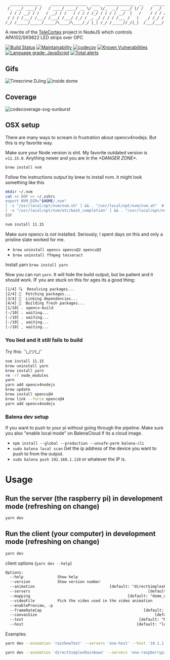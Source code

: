 <!-- markdownlint-disable MD041 -->
```txt

  ______________    ________________  ____  _____________  __    ________
 /_  __/ ____/ /   / ____/ ____/ __ \/ __ \/_  __/ ____/ |/ /   /  _/  _/
  / / / __/ / /   / __/ / /   / / / / /_/ / / / / __/  |   /    / / / /
 / / / /___/ /___/ /___/ /___/ /_/ / _, _/ / / / /___ /   |   _/ /_/ /
/_/ /_____/_____/_____/\____/\____/_/ |_| /_/ /_____//_/|_|  /___/___/


```

A rewrite of the [TeleCortex](https://github.com/laserphile/telecortex) project in NodeJS which controls APA102/SK9822 LED strips over OPC

[![Build Status](https://travis-ci.org/Laserphile/JS-Telecortex-2-Client.svg?branch=master)](https://travis-ci.com/Laserphile/JS-Telecortex-2-Client)
[![Maintainability](https://api.codeclimate.com/v1/badges/3a81693e65cfd8c8c555/maintainability)](https://codeclimate.com/github/Laserphile/JS-Telecortex-2-Client/maintainability)
[![codecov](https://codecov.io/gh/Laserphile/JS-Telecortex-2-Client/branch/master/graph/badge.svg)](https://codecov.io/gh/Laserphile/JS-Telecortex-2-Client)
[![Known Vulnerabilities](https://snyk.io/test/github/Laserphile/JS-Telecortex-2-Client/badge.svg?targetFile=package.json)](https://snyk.io/test/github/Laserphile/JS-Telecortex-2-Client?targetFile=package.json)
[![Language grade: JavaScript](https://img.shields.io/lgtm/grade/javascript/g/Laserphile/JS-Telecortex-2-Client.svg?logo=lgtm&logoWidth=18)](https://lgtm.com/projects/g/Laserphile/JS-Telecortex-2-Client/context:javascript)
[![Total alerts](https://img.shields.io/lgtm/alerts/g/Laserphile/JS-Telecortex-2-Client.svg?logo=lgtm&logoWidth=18)](https://lgtm.com/projects/g/Laserphile/JS-Telecortex-2-Client/alerts/)

## Gifs

![Timecrime DJing](img/telecortex-timecrime-djing-short.gif?raw=true)
![inside dome](img/telecortex-inside-dome.gif?raw=true)

## Coverage

![codecoverage-svg-sunburst](https://codecov.io/gh/Laserphile/JS-Telecortex-2-Client/branch/master/graphs/sunburst.svg)

## OSX setup

There are many ways to scream in frustration about opencv4nodejs. But this is my favorite way.

Make sure your Node version is shit. My favorite outdated version is `v11.15.0`. Anything newer and you are in the _*\*DANGER ZONE\**_.

```bash
brew install nvm
```

Follow the instructions output by brew to install nvm. it might look something like this

```bash
mkdir ~/.nvm
cat << EOF >> ~/.zshrc
export NVM_DIR="$HOME/.nvm"
[ -s "/usr/local/opt/nvm/nvm.sh" ] && . "/usr/local/opt/nvm/nvm.sh"  # This loads nvm
[ -s "/usr/local/opt/nvm/etc/bash_completion" ] && . "/usr/local/opt/nvm/etc/bash_completion"  # This loads nvm bash_completion
EOF
```

```txt
nvm install 11.15
```

Make sure opencv is _not_ installed. Seriously, I spent days on this and only a pristine slate worked for me.

- `brew uninstall opencv opencv@2 opencv@3`
- `brew uninstall ffmpeg tesseract`

Install yarn `brew install yarn`

Now you can run `yarn`. It will hide the build output, but be patient and it should work.
IF you are stuck on this for ages its a good thing:

```txt
[1/4] 🔍  Resolving packages...
[2/4] 🚚  Fetching packages...
[3/4] 🔗  Linking dependencies...
[4/4] 🔨  Building fresh packages...
[1/10] ⠄ opencv-build
[-/10] ⠄ waiting...
[-/10] ⠄ waiting...
[-/10] ⡀ waiting...
[-/10] ⡀ waiting...
```

### You lied and it still fails to build

Try this: ¯\\\_(ツ)\_/¯

```bash
nvm install 11.15
brew uninstall yarn
brew install yarn
rm -rf node_modules
yarn
yarn add opencv4nodejs
brew update
brew install opencv@4
brew link --force opencv@4
yarn add opencv4nodejs
```

### Balena dev setup

If you want to push to your pi without going through the pipeline. Make sure you also "enable local mode" on BalenaCloud if its a cloud image.

- `npm install --global --production --unsafe-perm balena-cli`
- `sudo balena local scan`
  Get the ip address of the device you want to push to from the output.
- `sudo balena push 192.168.1.120` or whatever the IP is.

# Usage

## Run the server (the raspberry pi) in development mode (refreshing on change)

```bash
yarn dev
```

## Run the client (your computer) in development mode (refreshing on change)

```bash
yarn dev
```

client options (`yarn dev --help`)

```txt
Options:
  --help               Show help                                       [boolean]
  --version            Show version number                             [boolean]
  --animation                                 [default: "directSimplexRainbows"]
  --servers                                                    [default: "five"]
  --mapping                                           [default: "dome_overhead"]
  --videoFile          Pick the video used in the video animation
  --enablePreview, -p                                                  [boolean]
  --frameRateCap                                             [default: Infinity]
  --canvasSize                                                    [default: 512]
  --text                                                   [default: "MOONBASE"]
  --host                                                  [default: "localhost"]
```

Examples:

```bash
yarn dev --animation 'rainbowText' --servers 'one-host' --host '10.1.1.53' --mapping 'square_serp_12' --canvasSize 12 --frameRateCap 20 --text 'BEANS'
```

```bash
yarn dev --animation 'directSimplexRainbows' --servers 'one-raspberrypi' --mapping 'square_serp_12' --frameRateCap 20
```

